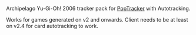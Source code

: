 Archipelago Yu-Gi-Oh! 2006 tracker pack for [PopTracker](https://github.com/black-sliver/PopTracker/) with Autotracking.

Works for games generated on v2 and onwards.
Client needs to be at least on v2.4 for card autotracking to work.
